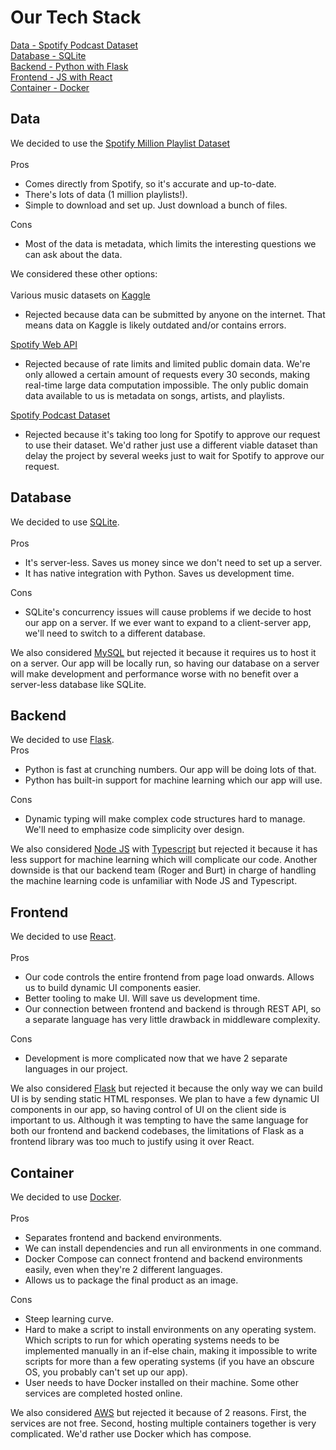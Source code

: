 # Our Tech Stack
[Data - Spotify Podcast Dataset](#data)<br>
[Database - SQLite](#database)<br>
[Backend - Python with Flask](#backend)<br>
[Frontend - JS with React](#frontend)<br>
[Container - Docker](#container)
## Data
We decided to use the [Spotify Million Playlist Dataset](https://www.aicrowd.com/challenges/spotify-million-playlist-dataset-challenge)<br>
<br>
Pros
- Comes directly from Spotify, so it's accurate and up-to-date.
- There's lots of data (1 million playlists!).
- Simple to download and set up. Just download a bunch of files.

Cons
- Most of the data is metadata, which limits the interesting questions we can ask about the data.

We considered these other options:<br>
<br>
Various music datasets on [Kaggle](https://www.kaggle.com/search?q=music)
- Rejected because data can be submitted by anyone on the internet. That means data on Kaggle is likely outdated and/or contains errors.

[Spotify Web API](https://developer.spotify.com/documentation/web-api/)
- Rejected because of rate limits and limited public domain data. We're only allowed a certain amount of requests every 30 seconds, making real-time large data computation impossible. The only public domain data available to us is metadata on songs, artists, and playlists.

[Spotify Podcast Dataset](https://podcastsdataset.byspotify.com/)
- Rejected because it's taking too long for Spotify to approve our request to use their dataset. We'd rather just use a different viable dataset than delay the project by several weeks just to wait for Spotify to approve our request.

## Database
We decided to use [SQLite](https://www.sqlite.org/index.html).<br>
<br>
Pros
- It's server-less. Saves us money since we don't need to set up a server.
- It has native integration with Python. Saves us development time.

Cons
- SQLite's concurrency issues will cause problems if we decide to host our app on a server. If we ever want to expand to a client-server app, we'll need to switch to a different database.

We also considered [MySQL](https://www.mysql.com/) but rejected it because it requires us to host it on a server. Our app will be locally run, so having our database on a server will make development and performance worse with no benefit over a server-less database like SQLite.

## Backend
We decided to use [Flask](https://flask.palletsprojects.com/en/2.2.x/).<br>
Pros
- Python is fast at crunching numbers. Our app will be doing lots of that.
- Python has built-in support for machine learning which our app will use.

Cons
- Dynamic typing will make complex code structures hard to manage. We'll need to emphasize code simplicity over design.

We also considered [Node JS](https://nodejs.org/en/) with [Typescript](https://www.typescriptlang.org/) but rejected it because it has less support for machine learning which will complicate our code. Another downside is that our backend team (Roger and Burt) in charge of handling the machine learning code is unfamiliar with Node JS and Typescript.

## Frontend
We decided to use [React](https://reactjs.org/).<br>
<br>
Pros
- Our code controls the entire frontend from page load onwards. Allows us to build dynamic UI components easier.
- Better tooling to make UI. Will save us development time.
- Our connection between frontend and backend is through REST API, so a separate language has very little drawback in middleware complexity.

Cons
- Development is more complicated now that we have 2 separate languages in our project.

We also considered [Flask](https://flask.palletsprojects.com/en/2.2.x/) but rejected it because the only way we can build UI is by sending static HTML responses. We plan to have a few dynamic UI components in our app, so having control of UI on the client side is important to us. Although it was tempting to have the same language for both our frontend and backend codebases, the limitations of Flask as a frontend library was too much to justify using it over React.

## Container
We decided to use [Docker](https://www.docker.com/).<br>
<br>
Pros
- Separates frontend and backend environments.
- We can install dependencies and run all environments in one command.
- Docker Compose can connect frontend and backend environments easily, even when they're 2 different languages.
- Allows us to package the final product as an image.

Cons
- Steep learning curve.
- Hard to make a script to install environments on any operating system. Which scripts to run for which operating systems needs to be implemented manually in an if-else chain, making it impossible to write scripts for more than a few operating systems (if you have an obscure OS, you probably can't set up our app).
- User needs to have Docker installed on their machine. Some other services are completed hosted online.

We also considered [AWS](https://aws.amazon.com/) but rejected it because of 2 reasons. First, the services are not free. Second, hosting multiple containers together is very complicated. We'd rather use Docker which has compose.
